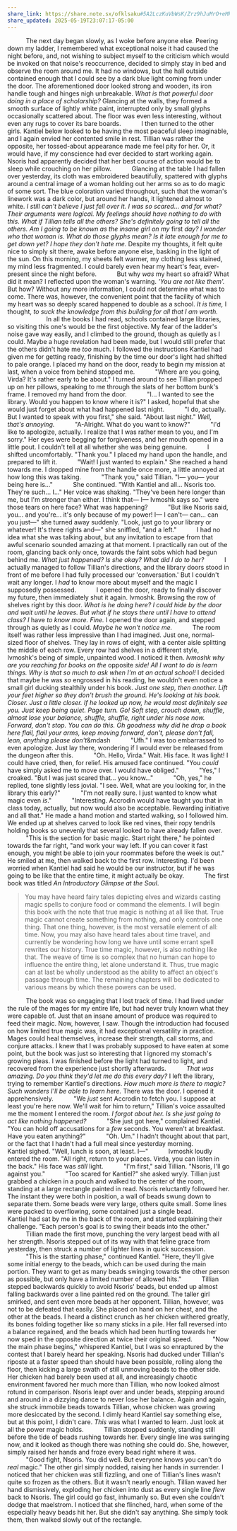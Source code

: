 ```yaml
---
share_link: https://share.note.sx/ofklsaku#5A2LczKuVbWsK/Zrz9hJuMrO+eMkJYuJn7EKkmOCcrA
share_updated: 2025-05-19T23:07:17-05:00
---
```

&emsp;&emsp;&emsp;The next day began slowly, as I woke before anyone else. Peering down my ladder, I remembered what exceptional noise it had caused the night before, and, not wishing to subject myself to the criticism which would be invoked on that noise's reoccurrence, decided to simply stay in bed and observe the room around me. It had no windows, but the hall outside contained enough that I could see by a dark blue light coming from under the door. The aforementioned door looked strong and wooden, its iron handle tough and hinges nigh unbreakable. *What is that powerful door doing in a place of scholarship?* Glancing at the walls, they formed a smooth surface of lightly white paint, interrupted only by small glyphs occasionally scattered about. The floor was even less interesting, without even any rugs to cover its bare boards.
&emsp;&emsp;&emsp;I then turned to the other girls. Kantiel below looked to be having the most peaceful sleep imaginable, and I again envied her contented smile in rest. Tillian was rather the opposite, her tossed-about appearance made me feel pity for her. Or, it would have, if my conscience had ever decided to start working again. Nsoris had apparently decided that her best course of action would be to sleep while crouching on her pillow.
&emsp;&emsp;&emsp;Glancing at the table I had fallen over yesterday, its cloth was embroidered beautifully, spattered with glyphs around a central image of a woman holding out her arms so as to do magic of some sort. The blue coloration varied throughout, such that the woman's linework was a dark color, but around her hands, it lightened almost to white. *I still can't believe I just fell over it. I was so scared... and for what? Their arguments were logical. My feelings should have nothing to do with this. What if Tillian tells all the others? She's definitely going to tell all the others. Am I going to be known as the insane girl on my* first *day? I wonder who that woman is. What do those glyphs mean? Is it late enough for me to get down yet? I hope they don't hate me.* Despite my thoughts, it felt quite nice to simply sit there, awake before anyone else, basking in the light of the sun. On this morning, my sheets felt warmer, my clothing less stained, my mind less fragmented. I could barely even hear my heart's fear, ever-present since the night before.
&emsp;&emsp;&emsp;But why *was* my heart so afraid? What did it mean? I reflected upon the woman's warning. *'You are not like them'.* But how? Without any more information, I could not determine what was to come. There was, however, the convenient point that the facility of which my heart was so deeply scared happened to double as a school. *It is time,* I thought, *to suck the knowledge from this building for all that I am worth.*
&emsp;&emsp;&emsp;
&emsp;&emsp;&emsp;In all the books I had read, schools contained large libraries, so visiting this one's would be the first objective. My fear of the ladder's noise gave way easily, and I climbed to the ground, though as quietly as I could. Maybe a huge revelation had been made, but I would still prefer that the others didn't hate me *too* much. I followed the instructions Kantiel had given me for getting ready, finishing by the time our door's light had shifted to pale orange. I placed my hand on the door, ready to begin my mission at last, when a voice from behind stopped me.
&emsp;&emsp;&emsp;"Where are you going, Virda? It's rather early to be about." I turned around to see Tillian propped up on her pillows, speaking to me through the slats of her bottom bunk's frame. I removed my hand from the door.
&emsp;&emsp;&emsp;"I... I wanted to see the library. Would you happen to know where it is?" I asked, hopeful that she would just forget about what had happened last night.
&emsp;&emsp;&emsp;"I do, actually. But I wanted to speak with you first," she said. "About last night." *Well, that's annoying.*
&emsp;&emsp;&emsp;"A-Alright. What do you want to know?"
&emsp;&emsp;&emsp;"I'd like to apologize, actually. I realize that I was rather mean to you, and I'm sorry." Her eyes were begging for forgiveness, and her mouth opened in a little pout. I couldn't tell at all whether she was being genuine.
&emsp;&emsp;&emsp;I shifted uncomfortably. "Thank you." I placed my hand upon the handle, and prepared to lift it.
&emsp;&emsp;&emsp;"Wait! I just wanted to explain." She reached a hand towards me. I dropped mine from the handle once more, a little annoyed at how long this was taking.
&emsp;&emsp;&emsp;"Thank you," said Tillian. "I&mdash; you&mdash; your being here is..." 
&emsp;&emsp;&emsp;She continued. "With Kantiel and all... Nsoris too. They're such... I..."  Her voice was shaking. "They've been here longer than me, but I'm stronger than either. I think that&mdash; I&mdash; Ivmoshk says so." were those tears on here face? What was happening?
&emsp;&emsp;&emsp;"But like Nsoris said, you... and you're... it's only because of my power! I&mdash; I can't&mdash; can... can you just&mdash;" she turned away suddenly.  "Look, just go to your library or whatever! It's three rights and&mdash;" she sniffled, "and a left."
&emsp;&emsp;&emsp;I had no idea what she was talking about, but any invitation to escape from that awful scenario sounded amazing at that moment. I practically ran out of the room, glancing back only once, towards the faint sobs which had begun behind me. *What just happened? Is she okay? What did I do to her?*
&emsp;&emsp;&emsp;I actually managed to follow Tillian's directions, and the library doors stood in front of me before I had fully processed our 'conversation.' But I couldn't wait any longer. I *had* to know more about myself and the magic I supposedly possessed.
&emsp;&emsp;&emsp;I opened the door, ready to finally discover my future, then immediately shut it again. Ivmoshk. Browsing the row of shelves right by this door. *What is he doing here? I could hide by the door and wait until he leaves. But what if he stays there until I have to attend class? I* have *to know more. Fine.* I opened the door again, and stepped through as quietly as I could. *Maybe he won't notice me.*
&emsp;&emsp;&emsp;The room itself was rather less impressive than I had imagined. Just one, normal-sized floor of shelves. They lay in rows of eight, with a center aisle splitting the middle of each row. Every row had shelves in a different style, Ivmoshk's being of simple, unpainted wood. I noticed it then. *Ivmoshk why are you reaching for books on the* opposite *side! All I want to do is learn things. Why is that so much to ask when I'm at an actual school!* I decided that maybe he was *so* engrossed in his reading, he wouldn't even notice a small girl ducking stealthily under his book. *Just one step, then another. Lift your feet higher so they don't brush the ground. He's looking at his book. Closer. Just a little closer. If he looked up now, he would most definitely see you. Just keep being quiet. Page turn. Go! Soft step, crouch down, shuffle, almost lose your balance, shuffle, shuffle, right under his nose now. Forward, don't stop. You can do this. Oh goodness why did he drop a book here flail, flail your arms, keep moving forward, don't, please don't fall, lean, anything please don't*&mdash
&emsp;&emsp;&emsp;"Ufh." I was too embarrassed to even apologize. Just lay there, wondering if I would ever be released from the dungeon after this.
&emsp;&emsp;&emsp;"Oh. Hello, Virda." Wait. His face. It was light! I could have cried, then, for relief. His amused face continued. "You *could* have simply asked me to move over. I would have obliged."
&emsp;&emsp;&emsp;"Yes," I croaked. "But I was just scared that... you know..."
&emsp;&emsp;&emsp;"Oh, yes," he replied, tone slightly less jovial. "I see. Well, what are you looking for, in the library this early?"
&emsp;&emsp;&emsp;"I'm not really sure. I just wanted to know what magic even *is*."
&emsp;&emsp;&emsp;"Interesting. Accrodin would have taught you that in class today, actually, but now would also be acceptable. Rewarding initiative and all that." He made a hand motion and started walking, so I followed him. We ended up at shelves carved to look like red vines, their ropy tendrils holding books so unevenly that several looked to have already fallen over.
&emsp;&emsp;&emsp;"This is the section for basic magic. Start right there," he pointed towards the far right, "and work your way left. If you can cover it fast enough, you might be able to join your roommates before the week is out." He smiled at me, then walked back to the first row. Interesting. I'd been worried when Kantiel had said he would be our instructor, but if he was going to be like that the entire time, it might actually be okay.
&emsp;&emsp;&emsp;The first book was titled *An Introductory Glimpse at the Soul*.
> You may have heard fairy tales depicting elves and wizards casting magic spells to conjure food or command the elements. I will begin this book with the note that true magic is nothing at all like that. True magic cannot create something from nothing, and only controls one thing. That one thing, however, is the most versatile element of all: time. Now, you may also have heard tales about time travel, and currently be wondering how long we have until some errant spell rewrites our history. True time magic, however, is also nothing like that. The weave of time is so complex that no human can hope to influence the entire thing, let alone understand it. Thus, true magic can at last be wholly understood as the ability to affect an object's passage through time. The remaining chapters will be dedicated to various means by which these powers can be used.

&emsp;&emsp;&emsp;The book was so engaging that I lost track of time. I had lived under the rule of the mages for my entire life, but had never truly known what they were capable of. Just that an insane amount of produce was required to feed their magic. Now, however, I saw. Though the introduction had focused on how limited true magic was, it had exceptional versatility in practice. Mages could heal themselves, increase their strength, call storms, and conjure attacks. I knew that I was probably supposed to have eaten at some point, but the book was just so interesting that I ignored my stomach's growing pleas. I was finished before the light had turned to light, and recovered from the experience just shortly afterwards.
&emsp;&emsp;&emsp;*That was amazing. Do you think they'd let me do this every day?* I left the library, trying to remember Kantiel's directions. *How much more is there to magic? Such wonders I'll be able to learn here.* There was the door. I opened it apprehensively.
&emsp;&emsp;&emsp;"We *just* sent Accrodin to fetch you. I suppose at least you're here now. We'll wait for him to return," Tillian's voice assaulted me the moment I entered the room. *I forgot about her. Is she just going to act like nothing happened?*
&emsp;&emsp;&emsp;"She just got here," complained Kantiel. "You can hold off accusations for a *few* seconds. You weren't at breakfast. Have you eaten anything?"
&emsp;&emsp;&emsp;"Oh. Um." I hadn't thought about that part, or the fact that I hadn't had a full meal since yesterday morning.
&emsp;&emsp;&emsp;Kantiel sighed. "Well, lunch is soon, at least. I&mdash;"
&emsp;&emsp;&emsp;Ivmoshk loudly entered the room. "All right, return to your places. Virda, you can listen in the back." His face was *still* light.
&emsp;&emsp;&emsp;"I'm first," said Tillian. "Nsoris, I'll go against you."
&emsp;&emsp;&emsp;"Too scared for Kantiel?" she asked wryly. Tillian just grabbed a chicken in a pouch and walked to the center of the room, standing at a large rectangle painted in read. Nsoris reluctantly followed her. The instant they were both in position, a wall of beads swung down to separate them. Some beads were very large, others quite small. Some lines were packed to overflowing, some contained just a single bead.
&emsp;&emsp;&emsp;Kantiel had sat by me in the back of the room, and started explaining their challenge. "Each person's goal is to swing their beads into the other." 
&emsp;&emsp;&emsp;Tillian made the first move, punching the very largest bead with all her strength. Nsoris stepped out of its way with that feline grace from yesterday, then struck a number of lighter lines in quick succession.
&emsp;&emsp;&emsp;"This is the starting phase," continued Kantiel. "Here, they'll give some initial energy to the beads, which can be used during the main portion. They want to get as many beads swinging towards the other person as possible, but only have a limited number of allowed hits."
&emsp;&emsp;&emsp;Tillian stepped backwards quickly to avoid Nsoris' beads, but ended up almost falling backwards over a line painted red on the ground. The taller girl smirked, and sent even more beads at her opponent. Tillian, however, was not to be defeated that easily. She placed on hand on her chest, and the other at the beads. I heard a distinct crunch as her chicken withered greatly, its bones folding together like so many sticks in a pile. Her fall reversed into a balance regained, and the beads which had been hurtling towards her now sped in the opposite direction at twice their original speed.
&emsp;&emsp;&emsp;"Now the main phase begins," whispered Kantiel, but I was so enraptured by the contest that I barely heard her speaking. Nsoris had ducked under Tillian's riposte at a faster speed than should have been possible, rolling along the floor, then kicking a large swath of still unmoving beads to the other side. Her chicken had barely been used at all, and increasingly chaotic environment favored her much more than Tillian, who now looked almost rotund in comparison. Nsoris leapt over and under beads, stepping around and around in a dizzying dance to never lose her balance. Again and again, she struck immobile beads towards Tillian, whose chicken was growing more desiccated by the second. I dimly heard Kantiel say something else, but at this point, I didn't care. *This* was what I wanted to learn. Just look at all the power magic holds.
&emsp;&emsp;&emsp;Tillian stopped suddenly, standing still before the tide of beads rushing towards her. Every single line was swinging now, and it looked as though there was nothing she could do. She, however, simply raised her hands and froze every bead right where it was.
&emsp;&emsp;&emsp;"Good fight, Nsoris. You did well. But everyone knows you can't do *real* magic." The other girl simply nodded, raising her hands in surrender. I noticed that her chicken was still fizzling, and one of Tillian's lines wasn't quite so frozen as the others. But it wasn't nearly enough. Tillian waved her hand dismissively, exploding her chicken into dust as every single line *flew* back to Nsoris. The girl could go fast, inhumanly so. But even she couldn't dodge that maelstrom. I noticed that she flinched, hard, when some of the especially heavy beads hit her. But she didn't say anything. She simply took them, then walked slowly out of the rectangle.